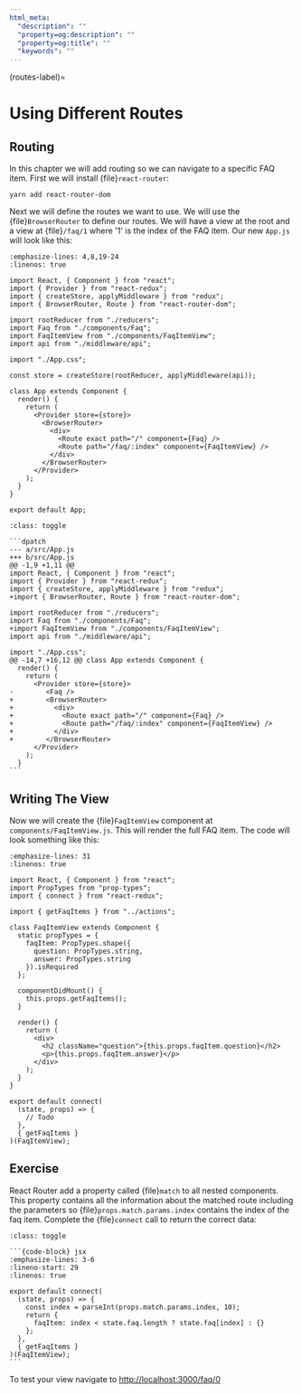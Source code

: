 ```yaml
---
html_meta:
  "description": ""
  "property=og:description": ""
  "property=og:title": ""
  "keywords": ""
---
```


(routes-label)=

# Using Different Routes

## Routing

In this chapter we will add routing so we can navigate to a specific FAQ item.
First we will install {file}`react-router`:

```shell
yarn add react-router-dom
```

Next we will define the routes we want to use.
We will use the {file}`BrowserRouter` to define our routes.
We will have a view at the root and a view at {file}`/faq/1` where '1' is the index of the FAQ item.
Our new `App.js` will look like this:

```{code-block} jsx
:emphasize-lines: 4,8,19-24
:linenos: true

import React, { Component } from "react";
import { Provider } from "react-redux";
import { createStore, applyMiddleware } from "redux";
import { BrowserRouter, Route } from "react-router-dom";

import rootReducer from "./reducers";
import Faq from "./components/Faq";
import FaqItemView from "./components/FaqItemView";
import api from "./middleware/api";

import "./App.css";

const store = createStore(rootReducer, applyMiddleware(api));

class App extends Component {
  render() {
    return (
      <Provider store={store}>
        <BrowserRouter>
          <div>
            <Route exact path="/" component={Faq} />
            <Route path="/faq/:index" component={FaqItemView} />
          </div>
        </BrowserRouter>
      </Provider>
    );
  }
}

export default App;
```

````{admonition} Differences
:class: toggle

```dpatch
--- a/src/App.js
+++ b/src/App.js
@@ -1,9 +1,11 @@
import React, { Component } from "react";
import { Provider } from "react-redux";
import { createStore, applyMiddleware } from "redux";
+import { BrowserRouter, Route } from "react-router-dom";

import rootReducer from "./reducers";
import Faq from "./components/Faq";
+import FaqItemView from "./components/FaqItemView";
import api from "./middleware/api";

import "./App.css";
@@ -14,7 +16,12 @@ class App extends Component {
  render() {
    return (
      <Provider store={store}>
-        <Faq />
+        <BrowserRouter>
+          <div>
+            <Route exact path="/" component={Faq} />
+            <Route path="/faq/:index" component={FaqItemView} />
+          </div>
+        </BrowserRouter>
      </Provider>
    );
  }
```
````

## Writing The View

Now we will create the {file}`FaqItemView` component at `components/FaqItemView.js`.
This will render the full FAQ item.
The code will look something like this:

```{code-block} jsx
:emphasize-lines: 31
:linenos: true

import React, { Component } from "react";
import PropTypes from "prop-types";
import { connect } from "react-redux";

import { getFaqItems } from "../actions";

class FaqItemView extends Component {
  static propTypes = {
    faqItem: PropTypes.shape({
      question: PropTypes.string,
      answer: PropTypes.string
    }).isRequired
  };

  componentDidMount() {
    this.props.getFaqItems();
  }

  render() {
    return (
      <div>
        <h2 className="question">{this.props.faqItem.question}</h2>
        <p>{this.props.faqItem.answer}</p>
      </div>
    );
  }
}

export default connect(
  (state, props) => {
    // Todo
  },
  { getFaqItems }
)(FaqItemView);
```

## Exercise

React Router add a property called {file}`match` to all nested components.
This property contains all the information about the matched route including the parameters
so {file}`props.match.params.index` contains the index of the faq item.
Complete the {file}`connect` call to return the correct data:

````{admonition} Solution
:class: toggle

```{code-block} jsx
:emphasize-lines: 3-6
:lineno-start: 29
:linenos: true

export default connect(
  (state, props) => {
    const index = parseInt(props.match.params.index, 10);
    return {
      faqItem: index < state.faq.length ? state.faq[index] : {}
    };
  },
  { getFaqItems }
)(FaqItemView);
```
````

To test your view navigate to <http://localhost:3000/faq/0>
